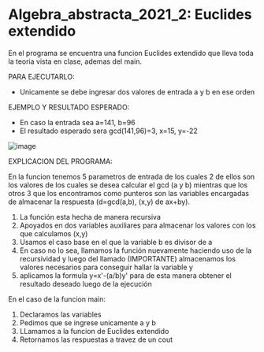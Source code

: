 # Algebra_abstracta_2021_2: Euclides extendido

En el programa se encuentra una funcion Euclides extendido que lleva toda la teoria vista en clase, ademas del main.

PARA EJECUTARLO:
  - Unicamente se debe ingresar dos valores de entrada a y b en ese orden

EJEMPLO Y RESULTADO ESPERADO:
  - En caso la entrada sea a=141, b=96
  - El resultado esperado sera gcd(141,96)=3, x=15, y=-22
  

![image](https://user-images.githubusercontent.com/70384384/135956619-09071e89-6a10-4072-9a66-29f3c6b261de.png)


EXPLICACION DEL PROGRAMA:

En la funcion tenemos 5 parametros de entrada de los cuales 2 de ellos son los valores de los cuales se desea calcular el gcd (a y b) mientras que los otros 3 que los encontramos como punteros son las variables encargadas de almacenar la respuesta (d=gcd(a,b), (x,y) de ax+by).
  
  1. La función esta hecha de manera recursiva
  2. Apoyados en dos variables auxiliares para almacenar los valores con los que calculamos (x,y)
  3. Usamos el caso base en el que la variable b es divisor de a
  4. En caso no lo sea, llamamos la función nuevamente haciendo uso de la recursividad y luego del llamado (IMPORTANTE) almacenamos los valores necesarios para conseguir hallar la variable y
  5. aplicamos la formula y=x'-(a/b)y' para de esta manera obtener el resultado deseado luego de la ejecución
 
 En el caso de la funcion main:
   1. Declaramos las variables
   2. Pedimos que se ingrese unicamente a y b
   3. LLamamos a la funcion de Euclides extendido
   4. Retornamos las respuestas a travez de un cout 
